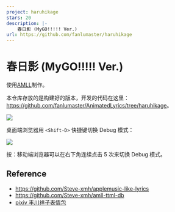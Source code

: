 ```yaml
---
project: haruhikage
stars: 20
description: |-
    春日影 (MyGO!!!!! Ver.)
url: https://github.com/fanlumaster/haruhikage
---
```


# 春日影 (MyGO!!!!! Ver.)

使用[AMLL](https://github.com/Steve-xmh/applemusic-like-lyrics)制作。

本仓库存放的是构建好的版本，开发的代码在这里：<https://github.com/fanlumaster/AnimatedLyrics/tree/haruhikage>。

![](https://i.postimg.cc/sD3yYF91/image.png)

桌面端浏览器用 `<Shift-D>` 快捷键切换 Debug 模式：

![](https://i.postimg.cc/63Vgq3Pc/image.png)

按：移动端浏览器可以在右下角连续点击 5 次来切换 Debug 模式。

## Reference

- <https://github.com/Steve-xmh/applemusic-like-lyrics>
- <https://github.com/Steve-xmh/amll-ttml-db>
- [pixiv 丰川祥子表情包](https://www.pixiv.net/artworks/124502385)

